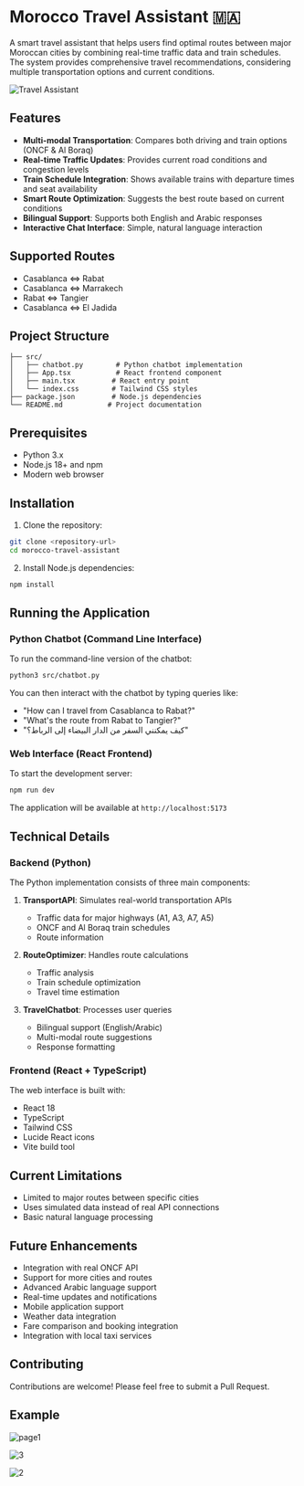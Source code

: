 # Morocco Travel Assistant 🇲🇦

A smart travel assistant that helps users find optimal routes between major Moroccan cities by combining real-time traffic data and train schedules. The system provides comprehensive travel recommendations, considering multiple transportation options and current conditions.

![Travel Assistant](https://images.unsplash.com/photo-1564507592333-c60657eea523?auto=format&fit=crop&q=80&w=1200)

## Features

- **Multi-modal Transportation**: Compares both driving and train options (ONCF & Al Boraq)
- **Real-time Traffic Updates**: Provides current road conditions and congestion levels
- **Train Schedule Integration**: Shows available trains with departure times and seat availability
- **Smart Route Optimization**: Suggests the best route based on current conditions
- **Bilingual Support**: Supports both English and Arabic responses
- **Interactive Chat Interface**: Simple, natural language interaction

## Supported Routes

- Casablanca ⇔ Rabat
- Casablanca ⇔ Marrakech
- Rabat ⇔ Tangier
- Casablanca ⇔ El Jadida

## Project Structure

```
├── src/
│   ├── chatbot.py        # Python chatbot implementation
│   ├── App.tsx           # React frontend component
│   ├── main.tsx         # React entry point
│   └── index.css        # Tailwind CSS styles
├── package.json         # Node.js dependencies
└── README.md           # Project documentation
```

## Prerequisites

- Python 3.x
- Node.js 18+ and npm
- Modern web browser

## Installation

1. Clone the repository:
```bash
git clone <repository-url>
cd morocco-travel-assistant
```

2. Install Node.js dependencies:
```bash
npm install
```

## Running the Application

### Python Chatbot (Command Line Interface)

To run the command-line version of the chatbot:

```bash
python3 src/chatbot.py
```

You can then interact with the chatbot by typing queries like:
- "How can I travel from Casablanca to Rabat?"
- "What's the route from Rabat to Tangier?"
- "كيف يمكنني السفر من الدار البيضاء إلى الرباط؟"

### Web Interface (React Frontend)

To start the development server:

```bash
npm run dev
```

The application will be available at `http://localhost:5173`

## Technical Details

### Backend (Python)

The Python implementation consists of three main components:

1. **TransportAPI**: Simulates real-world transportation APIs
   - Traffic data for major highways (A1, A3, A7, A5)
   - ONCF and Al Boraq train schedules
   - Route information

2. **RouteOptimizer**: Handles route calculations
   - Traffic analysis
   - Train schedule optimization
   - Travel time estimation

3. **TravelChatbot**: Processes user queries
   - Bilingual support (English/Arabic)
   - Multi-modal route suggestions
   - Response formatting

### Frontend (React + TypeScript)

The web interface is built with:
- React 18
- TypeScript
- Tailwind CSS
- Lucide React icons
- Vite build tool

## Current Limitations

- Limited to major routes between specific cities
- Uses simulated data instead of real API connections
- Basic natural language processing

## Future Enhancements

- Integration with real ONCF API
- Support for more cities and routes
- Advanced Arabic language support
- Real-time updates and notifications
- Mobile application support
- Weather data integration
- Fare comparison and booking integration
- Integration with local taxi services

## Contributing

Contributions are welcome! Please feel free to submit a Pull Request.


## Example

![page1](https://github.com/user-attachments/assets/8b669986-208f-4a27-b221-4550ad8fdcca)


![3](https://github.com/user-attachments/assets/713f0dc5-e26c-4b2d-b26a-2b00563e8023)


![2](https://github.com/user-attachments/assets/7038d086-f9f2-4c68-8e10-855ccd46cd71)

